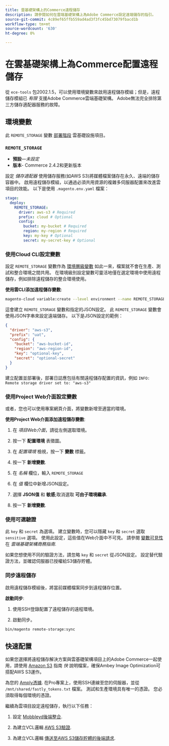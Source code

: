 ```yaml
---
title: 雲基礎架構上的Commerce遠程儲存
description: 請參閱如何在雲端基礎架構上為Adobe Commerce設定遠端儲存的指引。
source-git-commit: 4c89ef65ffb559ad4ad3f3fc45bd73079fbacd1b
workflow-type: tm+mt
source-wordcount: '630'
ht-degree: 0%

---
```



# 在雲基礎架構上為Commerce配置遠程儲存

從 `ece-tools` 包2002.1.5，可以使用環境變數來啟用遠程儲存模組；但是，遠程儲存模組已 _有限_ 支援Adobe Commerce雲端基礎架構。 Adobe無法完全排除第三方儲存適配器服務的故障。

## 環境變數

此 `REMOTE_STORAGE` 變數 [部署階段](https://experienceleague.adobe.com/docs/commerce-cloud-service/user-guide/develop/deploy/process.html) 雲基礎設施項目。

### `REMOTE_STORAGE`

- **預設**—_未設定_
- **版本**- Commerce 2.4.2和更新版本

設定 _儲存適配器_ 使用儲存服務(如AWS S3)將媒體檔案儲存在永久、遠端的儲存容器中。 啟用遠程儲存模組，以通過必須共用資源的複雜多伺服器配置來改進雲項目的效能。 以下是使用 `.magento.env.yaml` 檔案：

```yaml
stage:
  deploy:
    REMOTE_STORAGE:
      driver: aws-s3 # Required
      prefix: cloud # Optional
      config:
        bucket: my-bucket # Required
        region: my-region # Required
        key: my-key # Optional
        secret: my-secret-key # Optional
```

### 使用Cloud CLI設定變數

設定 `REMOTE_STORAGE` 變數作為 [環境層級變數](https://experienceleague.adobe.com/docs/commerce-cloud-service/user-guide/configure/env/variable-levels.html) 如此一來，檔案就不會在生產、測試和整合環境之間共用。 在環境級別設定變數可靈活地僅在選定環境中使用遠程儲存，例如排除遠程儲存的整合環境使用。

**使用雲CLI添加遠程儲存變數**:

```bash
magento-cloud variable:create --level environment --name REMOTE_STORAGE --json true --inheritable false --value '{"driver":"aws-s3","prefix":"uat","config":{"bucket":"aws-bucket-id","region":"eu-west-1","key":"optional-key","secret":"optional-secret"}}'
```

這會建立 `REMOTE_STORAGE` 變數和指定的JSON設定。 此 `REMOTE_STORAGE` 變數會使用JSON字串來設定遠端儲存。 以下是JSON設定的範例：

```json
{
  "driver": "aws-s3",
  "prefix": "uat",
  "config": {
    "bucket": "aws-bucket-id",
    "region": "aws-region-id",
    "key": "optional-key",
    "secret": "optional-secret"
  }
}
```

建立配置並部署後，部署日誌應包括有關遠程儲存配置的資訊，例如 `INFO: Remote storage driver set to: "aws-s3"`

### 使用Project Web介面設定變數

或者，您也可以使用專案網頁介面，將變數新增至適當的環境。

**使用Project Web介面添加遠程儲存變數**:

1. 在 _項目Web介面_，請從左側選取環境。

1. 按一下 **配置環境** 表徵圖。

1. 在 _配置環境_ 檢視，按一下 **變數** 標籤。

1. 按一下 **新增變數**.

1. 在 _名稱_ 欄位，輸入 `REMOTE_STORAGE`

1. 在 _值_ 欄位中新增JSON設定。

1. 選擇 **JSON值** 和 **敏感**;取消選取 **可由子環境繼承**.

1. 按一下 **新增變數**.

### 使用可選驗證

此 `key` 和 `secret` 為選填。 建立變數時，您可以隱藏 `key` 和 `secret` 選取 `sensitive` 選項。 使用此設定，這些值在Web介面中不可見。 請參閱 [變數可見性](https://experienceleague.adobe.com/docs/commerce-cloud-service/user-guide/configure/env/variable-levels.html#visibility) 在 _雲端基礎架構商務指南_.

如果您想使用不同的驗證方法，請忽略 `key` 和 `secret` 從JSON設定。 設定替代驗證方法，並確認伺服器已授權給S3儲存貯體。

### 同步遠程儲存

啟用遠程儲存模組後，將當前媒體檔案同步到遠程儲存位置。

**啟動同步**:

1. 使用SSH登錄配置了遠程儲存的遠程環境。

1. 啟動同步。

```bash
bin/magento remote-storage:sync 
```

## 快速配置

如果您選擇將遠程儲存解決方案與雲基礎架構項目上的Adobe Commerce一起使用，請使用 [Amazon S3](https://docs.fastly.com/en/guides/amazon-s3) 指南 _快_ 說明檔案，確保Ambey Image Optimization可搭配AWS S3運作。

為您的 [Amply憑據](https://experienceleague.adobe.com/docs/commerce-cloud-service/user-guide/cdn/setup-fastly/fastly-configuration.html#get-fastly-credentials). 在Pro專案上，使用SSH連線至您的伺服器，並從 `/mnt/shared/fastly_tokens.txt` 檔案。 測試和生產環境具有唯一的憑證。 您必須取得每個環境的憑證。

繼續為雲項目設定遠程儲存，執行以下任務：

1. 設定 [Mobbleyd後端整合](https://github.com/fastly/fastly-magento2/blob/master/Documentation/Guides/Edge-Modules/EDGE-MODULE-OTHER-CMS-INTEGRATION.md).

1. 為建立VCL邏輯 [AWS S3驗證](https://docs.fastly.com/en/guides/amazon-s3#using-an-amazon-s3-private-bucket).

1. 為建立VCL邏輯 [傳送至AWS S3儲存貯體的後端請求](https://developer.fastly.com/reference/vcl/variables/backend-connection/req-backend/).
